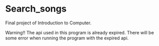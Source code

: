 # Search_songs
Final project of Introduction to Computer.

Warning!!
The api used in this program is already expired. There will be some error when running the program with the expired api.
